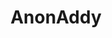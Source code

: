 ---
git: https://github.com/anonaddy/anonaddy
logohandle: anonaddy
sort: anonaddy
title: AnonAddy
twitter: https://x.com/anonaddy
website: https://anonaddy.com/
---